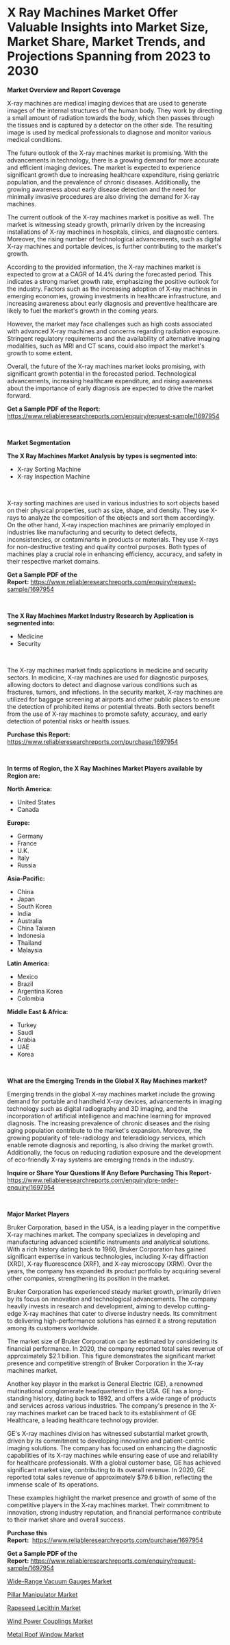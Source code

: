 <p><h1>X Ray Machines Market Offer Valuable Insights into Market Size, Market Share, Market Trends, and Projections Spanning from 2023 to 2030</h1></p><p><strong>Market Overview and Report Coverage</strong></p>
<p><p>X-ray machines are medical imaging devices that are used to generate images of the internal structures of the human body. They work by directing a small amount of radiation towards the body, which then passes through the tissues and is captured by a detector on the other side. The resulting image is used by medical professionals to diagnose and monitor various medical conditions.</p><p>The future outlook of the X-ray machines market is promising. With the advancements in technology, there is a growing demand for more accurate and efficient imaging devices. The market is expected to experience significant growth due to increasing healthcare expenditure, rising geriatric population, and the prevalence of chronic diseases. Additionally, the growing awareness about early disease detection and the need for minimally invasive procedures are also driving the demand for X-ray machines.</p><p>The current outlook of the X-ray machines market is positive as well. The market is witnessing steady growth, primarily driven by the increasing installations of X-ray machines in hospitals, clinics, and diagnostic centers. Moreover, the rising number of technological advancements, such as digital X-ray machines and portable devices, is further contributing to the market's growth.</p><p>According to the provided information, the X-ray machines market is expected to grow at a CAGR of 14.4% during the forecasted period. This indicates a strong market growth rate, emphasizing the positive outlook for the industry. Factors such as the increasing adoption of X-ray machines in emerging economies, growing investments in healthcare infrastructure, and increasing awareness about early diagnosis and preventive healthcare are likely to fuel the market's growth in the coming years.</p><p>However, the market may face challenges such as high costs associated with advanced X-ray machines and concerns regarding radiation exposure. Stringent regulatory requirements and the availability of alternative imaging modalities, such as MRI and CT scans, could also impact the market's growth to some extent.</p><p>Overall, the future of the X-ray machines market looks promising, with significant growth potential in the forecasted period. Technological advancements, increasing healthcare expenditure, and rising awareness about the importance of early diagnosis are expected to drive the market forward.</p></p>
<p><strong>Get a Sample PDF of the Report:</strong> <a href="https://www.reliableresearchreports.com/enquiry/request-sample/1697954">https://www.reliableresearchreports.com/enquiry/request-sample/1697954</a></p>
<p>&nbsp;</p>
<p><strong>Market Segmentation</strong></p>
<p><strong>The X Ray Machines Market Analysis by types is segmented into:</strong></p>
<p><ul><li>X-ray Sorting Machine</li><li>X-ray Inspection Machine</li></ul></p>
<p>&nbsp;</p>
<p><p>X-ray sorting machines are used in various industries to sort objects based on their physical properties, such as size, shape, and density. They use X-rays to analyze the composition of the objects and sort them accordingly. On the other hand, X-ray inspection machines are primarily employed in industries like manufacturing and security to detect defects, inconsistencies, or contaminants in products or materials. They use X-rays for non-destructive testing and quality control purposes. Both types of machines play a crucial role in enhancing efficiency, accuracy, and safety in their respective market domains.</p></p>
<p><strong>Get a Sample PDF of the Report:</strong>&nbsp;<a href="https://www.reliableresearchreports.com/enquiry/request-sample/1697954">https://www.reliableresearchreports.com/enquiry/request-sample/1697954</a></p>
<p>&nbsp;</p>
<p><strong>The X Ray Machines Market Industry Research by Application is segmented into:</strong></p>
<p><ul><li>Medicine</li><li>Security</li></ul></p>
<p>&nbsp;</p>
<p><p>The X-ray machines market finds applications in medicine and security sectors. In medicine, X-ray machines are used for diagnostic purposes, allowing doctors to detect and diagnose various conditions such as fractures, tumors, and infections. In the security market, X-ray machines are utilized for baggage screening at airports and other public places to ensure the detection of prohibited items or potential threats. Both sectors benefit from the use of X-ray machines to promote safety, accuracy, and early detection of potential risks or health issues.</p></p>
<p><strong>Purchase this Report:</strong>&nbsp; <a href="https://www.reliableresearchreports.com/purchase/1697954">https://www.reliableresearchreports.com/purchase/1697954</a></p>
<p>&nbsp;</p>
<p><strong>In terms of Region, the X Ray Machines Market Players available by Region are:</strong></p>
<p>
    <p> <strong> North America: </strong>
        <ul>
            <li>United States</li>
            <li>Canada</li>
        </ul>
        </p> 
    <p> <strong> Europe: </strong>
        <ul>
            <li>Germany</li>
            <li>France</li>
            <li>U.K.</li>
            <li>Italy</li>
            <li>Russia</li>
        </ul>
        </p> 
    <p> <strong> Asia-Pacific: </strong>
        <ul>
            <li>China</li>
            <li>Japan</li>
            <li>South Korea</li>
            <li>India</li>
            <li>Australia</li>
            <li>China Taiwan</li>
            <li>Indonesia</li>
            <li>Thailand</li>
            <li>Malaysia</li>
        </ul>
        </p> 
    <p> <strong> Latin America: </strong>
        <ul>
            <li>Mexico</li>
            <li>Brazil</li>
            <li>Argentina Korea</li>
            <li>Colombia</li>
        </ul>
        </p> 
    <p> <strong> Middle East & Africa: </strong>
        <ul>
            <li>Turkey</li>
            <li>Saudi</li>
            <li>Arabia</li>
            <li>UAE</li>
            <li>Korea</li>
        </ul>
    </p>
    </p>
<p>&nbsp;</p>
<p><strong>What are the Emerging Trends in the Global X Ray Machines market?</strong></p>
<p><p>Emerging trends in the global X-ray machines market include the growing demand for portable and handheld X-ray devices, advancements in imaging technology such as digital radiography and 3D imaging, and the incorporation of artificial intelligence and machine learning for improved diagnosis. The increasing prevalence of chronic diseases and the rising aging population contribute to the market's expansion. Moreover, the growing popularity of tele-radiology and teleradiology services, which enable remote diagnosis and reporting, is also driving the market growth. Additionally, the focus on reducing radiation exposure and the development of eco-friendly X-ray systems are emerging trends in the industry.</p></p>
<p><strong>Inquire or Share Your Questions If Any Before Purchasing This Report</strong>- <a href="https://www.reliableresearchreports.com/enquiry/pre-order-enquiry/1697954">https://www.reliableresearchreports.com/enquiry/pre-order-enquiry/1697954</a></p>
<p>&nbsp;</p>
<p><strong>Major Market Players</strong></p>
<p><p>Bruker Corporation, based in the USA, is a leading player in the competitive X-ray machines market. The company specializes in developing and manufacturing advanced scientific instruments and analytical solutions. With a rich history dating back to 1960, Bruker Corporation has gained significant expertise in various technologies, including X-ray diffraction (XRD), X-ray fluorescence (XRF), and X-ray microscopy (XRM). Over the years, the company has expanded its product portfolio by acquiring several other companies, strengthening its position in the market.</p><p>Bruker Corporation has experienced steady market growth, primarily driven by its focus on innovation and technological advancements. The company heavily invests in research and development, aiming to develop cutting-edge X-ray machines that cater to diverse industry needs. Its commitment to delivering high-performance solutions has earned it a strong reputation among its customers worldwide.</p><p>The market size of Bruker Corporation can be estimated by considering its financial performance. In 2020, the company reported total sales revenue of approximately $2.1 billion. This figure demonstrates the significant market presence and competitive strength of Bruker Corporation in the X-ray machines market.</p><p>Another key player in the market is General Electric (GE), a renowned multinational conglomerate headquartered in the USA. GE has a long-standing history, dating back to 1892, and offers a wide range of products and services across various industries. The company's presence in the X-ray machines market can be traced back to its establishment of GE Healthcare, a leading healthcare technology provider.</p><p>GE's X-ray machines division has witnessed substantial market growth, driven by its commitment to developing innovative and patient-centric imaging solutions. The company has focused on enhancing the diagnostic capabilities of its X-ray machines while ensuring ease of use and reliability for healthcare professionals. With a global customer base, GE has achieved significant market size, contributing to its overall revenue. In 2020, GE reported total sales revenue of approximately $79.6 billion, reflecting the immense scale of its operations.</p><p>These examples highlight the market presence and growth of some of the competitive players in the X-ray machines market. Their commitment to innovation, strong industry reputation, and financial performance contribute to their market share and overall success.</p></p>
<p><strong>Purchase this Report:</strong>&nbsp;&nbsp;<a href="https://www.reliableresearchreports.com/purchase/1697954">https://www.reliableresearchreports.com/purchase/1697954</a></p>
<p></p>
<p><strong>Get a Sample PDF of the Report:</strong>&nbsp;<a href="https://www.reliableresearchreports.com/enquiry/request-sample/1697954">https://www.reliableresearchreports.com/enquiry/request-sample/1697954</a></p>
<p><p><a href="https://www.linkedin.com/pulse/wide-range-vacuum-gauges-market-size-growth-forecast-from-svnxf/">Wide-Range Vacuum Gauges Market</a></p><p><a href="https://github.com/Paul14Anderson63/Market-Research-Report-List-1/blob/main/pillar-manipulator-market.md">Pillar Manipulator Market</a></p><p><a href="https://medium.com/@reportprime04/rapeseed-lecithin-market-size-growth-forecast-2023-2030-c903d3a37d76">Rapeseed Lecithin Market</a></p><p><a href="https://www.linkedin.com/pulse/wind-power-couplings-market-research-report-provides-thorough-sdqdf/">Wind Power Couplings Market</a></p><p><a href="https://medium.com/@jensenklein/metal-roof-window-market-size-growth-forecast-2023-2030-4f42bb49e34b">Metal Roof Window Market</a></p></p>
